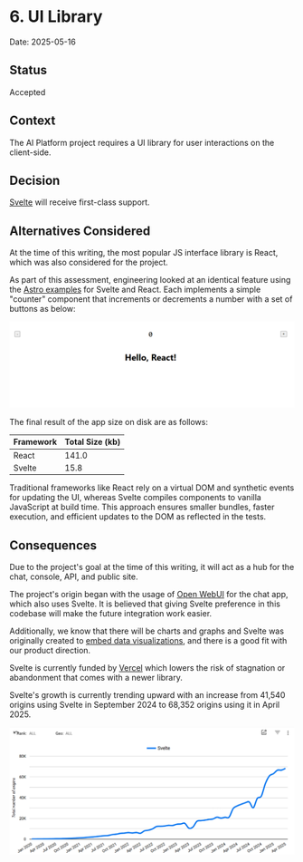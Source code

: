 # 6. UI Library

Date: 2025-05-16

## Status

Accepted

## Context

The AI Platform project requires a UI library for user interactions on the client-side. 

## Decision

[Svelte](https://svelte.dev/) will receive first-class support.

## Alternatives Considered

At the time of this writing, the most popular JS interface library is React, which was also considered for the project.

As part of this assessment, engineering looked at an identical feature using the [Astro examples](https://github.com/withastro/astro/tree/main/examples/) for Svelte and React. Each implements a simple "counter" component that increments or decrements a number with a set of buttons as below:

![Hello, React demo](0006-react-demo.png)

The final result of the app size on disk are as follows:

| Framework | Total Size (kb) |
|-----------|-----------------|
| React     | 141.0           |
| Svelte    | 15.8            |

Traditional frameworks like React rely on a virtual DOM and synthetic events for updating the UI, whereas Svelte compiles components to vanilla JavaScript at build time. This approach ensures smaller bundles, faster execution, and efficient updates to the DOM as reflected in the tests.

## Consequences
Due to the project's goal at the time of this writing, it will act as a hub for the chat, console, API, and public site. 

The project's origin began with the usage of [Open WebUI](https://www.openwebui.com/) for the chat app, which also uses Svelte. It is believed that giving Svelte preference in this codebase will make the future integration work easier.

Additionally, we know that there will be charts and graphs and Svelte was originally created to [embed data visualizations](https://www.offerzen.com/blog/rich-harris-on-why-he-created-svelte), and there is a good fit with our product direction.

Svelte is currently funded by [Vercel](https://vercel.com/) which lowers the risk of stagnation or abandonment that comes with a newer library. 


Svelte's growth is currently trending upward with an increase from 41,540 origins using Svelte in September 2024 to 68,352 origins using it in April 2025.

![](0006-svelte-usage-chart.png)
